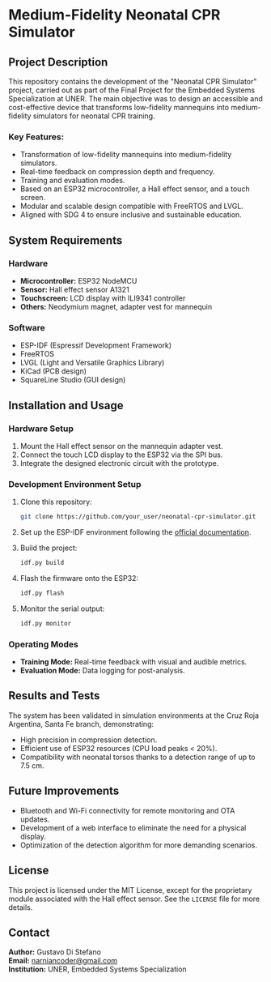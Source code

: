 # Medium-Fidelity Neonatal CPR Simulator

## Project Description

This repository contains the development of the "Neonatal CPR Simulator" project, carried out as part of the Final Project for the Embedded Systems Specialization at UNER. The main objective was to design an accessible and cost-effective device that transforms low-fidelity mannequins into medium-fidelity simulators for neonatal CPR training.

### Key Features:

- Transformation of low-fidelity mannequins into medium-fidelity simulators.
- Real-time feedback on compression depth and frequency.
- Training and evaluation modes.
- Based on an ESP32 microcontroller, a Hall effect sensor, and a touch screen.
- Modular and scalable design compatible with FreeRTOS and LVGL.
- Aligned with SDG 4 to ensure inclusive and sustainable education.

## System Requirements

### Hardware

- **Microcontroller:** ESP32 NodeMCU
- **Sensor:** Hall effect sensor A1321
- **Touchscreen:** LCD display with ILI9341 controller
- **Others:** Neodymium magnet, adapter vest for mannequin

### Software

- ESP-IDF (Espressif Development Framework)
- FreeRTOS
- LVGL (Light and Versatile Graphics Library)
- KiCad (PCB design)
- SquareLine Studio (GUI design)

## Installation and Usage

### Hardware Setup

1. Mount the Hall effect sensor on the mannequin adapter vest.
2. Connect the touch LCD display to the ESP32 via the SPI bus.
3. Integrate the designed electronic circuit with the prototype.

### Development Environment Setup

1. Clone this repository:
   
   ```bash
   git clone https://github.com/your_user/neonatal-cpr-simulator.git
   ```

2. Set up the ESP-IDF environment following the [official documentation](https://docs.espressif.com/projects/esp-idf/en/latest/esp32/).

3. Build the project:
   
   ```bash
   idf.py build
   ```

4. Flash the firmware onto the ESP32:
   
   ```bash
   idf.py flash
   ```

5. Monitor the serial output:
   
   ```bash
   idf.py monitor
   ```

### Operating Modes

- **Training Mode:** Real-time feedback with visual and audible metrics.
- **Evaluation Mode:** Data logging for post-analysis.

## Results and Tests

The system has been validated in simulation environments at the Cruz Roja Argentina, Santa Fe branch, demonstrating:

- High precision in compression detection.
- Efficient use of ESP32 resources (CPU load peaks < 20%).
- Compatibility with neonatal torsos thanks to a detection range of up to 7.5 cm.

## Future Improvements

- Bluetooth and Wi-Fi connectivity for remote monitoring and OTA updates.
- Development of a web interface to eliminate the need for a physical display.
- Optimization of the detection algorithm for more demanding scenarios.

## License

This project is licensed under the MIT License, except for the proprietary module associated with the Hall effect sensor. See the `LICENSE` file for more details.

## Contact

**Author:** Gustavo Di Stefano  
**Email:** [narniancoder@gmail.com](mailto:narniancoder@gmail.com)  
**Institution:** UNER, Embedded Systems Specialization
